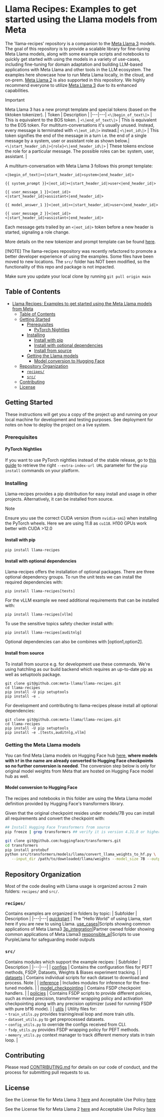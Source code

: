 # Llama Recipes: Examples to get started using the Llama models from Meta
<!-- markdown-link-check-disable -->
The 'llama-recipes' repository is a companion to the [Meta Llama 3](https://github.com/meta-llama/llama3) models. The goal of this repository is to provide a scalable library for fine-tuning Meta Llama models, along with some example scripts and notebooks to quickly get started with using the models in a variety of use-cases, including fine-tuning for domain adaptation and building LLM-based applications with Meta Llama and other tools in the LLM ecosystem. The examples here showcase how to run Meta Llama locally, in the cloud, and on-prem. [Meta Llama 2](https://github.com/meta-llama/llama) is also supported in this repository. We highly recommend everyone to utilize [Meta Llama 3](https://github.com/meta-llama/llama3) due to its enhanced capabilities.

<!-- markdown-link-check-enable -->
> [!IMPORTANT]
> Meta Llama 3 has a new prompt template and special tokens (based on the tiktoken tokenizer).
> | Token | Description |
> |---|---|
> `<\|begin_of_text\|>` | This is equivalent to the BOS token. |
> `<\|end_of_text\|>` | This is equivalent to the EOS token. For multiturn-conversations it's usually unused. Instead, every message is terminated with `<\|eot_id\|>` instead.|
> `<\|eot_id\|>` | This token signifies the end of the message in a turn i.e. the end of a single message by a system, user or assistant role as shown below.|
> `<\|start_header_id\|>{role}<\|end_header_id\|>` | These tokens enclose the role for a particular message. The possible roles can be: system, user, assistant. |
>
> A multiturn-conversation with Meta Llama 3 follows this prompt template:
> ```
> <|begin_of_text|><|start_header_id|>system<|end_header_id|>
>
> {{ system_prompt }}<|eot_id|><|start_header_id|>user<|end_header_id|>
>
> {{ user_message_1 }}<|eot_id|><|start_header_id|>assistant<|end_header_id|>
>
> {{ model_answer_1 }}<|eot_id|><|start_header_id|>user<|end_header_id|>
>
> {{ user_message_2 }}<|eot_id|><|start_header_id|>assistant<|end_header_id|>
> ```
> Each message gets trailed by an `<|eot_id|>` token before a new header is started, signaling a role change.
>
> More details on the new tokenizer and prompt template can be found [here](https://llama.meta.com/docs/model-cards-and-prompt-formats/meta-llama-3#special-tokens-used-with-meta-llama-3).
>
> [!NOTE]
> The llama-recipes repository was recently refactored to promote a better developer experience of using the examples. Some files have been moved to new locations. The `src/` folder has NOT been modified, so the functionality of this repo and package is not impacted.
>
> Make sure you update your local clone by running `git pull origin main`

## Table of Contents

- [Llama Recipes: Examples to get started using the Meta Llama models from Meta](#llama-recipes-examples-to-get-started-using-the-llama-models-from-meta)
  - [Table of Contents](#table-of-contents)
  - [Getting Started](#getting-started)
    - [Prerequisites](#prerequisites)
      - [PyTorch Nightlies](#pytorch-nightlies)
    - [Installing](#installing)
      - [Install with pip](#install-with-pip)
      - [Install with optional dependencies](#install-with-optional-dependencies)
      - [Install from source](#install-from-source)
    - [Getting the Llama models](#getting-the-llama-models)
      - [Model conversion to Hugging Face](#model-conversion-to-hugging-face)
  - [Repository Organization](#repository-organization)
    - [`recipes/`](#recipes)
    - [`src/`](#src)
  - [Contributing](#contributing)
  - [License](#license)

## Getting Started

These instructions will get you a copy of the project up and running on your local machine for development and testing purposes. See deployment for notes on how to deploy the project on a live system.

### Prerequisites

#### PyTorch Nightlies
If you want to use PyTorch nightlies instead of the stable release, go to [this guide](https://pytorch.org/get-started/locally/) to retrieve the right `--extra-index-url URL` parameter for the `pip install` commands on your platform.

### Installing
Llama-recipes provides a pip distribution for easy install and usage in other projects. Alternatively, it can be installed from source.

> [!NOTE]
> Ensure you use the correct CUDA version (from `nvidia-smi`) when installing the PyTorch wheels. Here we are using 11.8 as `cu118`.
> H100 GPUs work better with CUDA >12.0

#### Install with pip
```
pip install llama-recipes
```

#### Install with optional dependencies
Llama-recipes offers the installation of optional packages. There are three optional dependency groups.
To run the unit tests we can install the required dependencies with:
```
pip install llama-recipes[tests]
```
For the vLLM example we need additional requirements that can be installed with:
```
pip install llama-recipes[vllm]
```
To use the sensitive topics safety checker install with:
```
pip install llama-recipes[auditnlg]
```
Optional dependencies can also be combines with [option1,option2].

#### Install from source
To install from source e.g. for development use these commands. We're using hatchling as our build backend which requires an up-to-date pip as well as setuptools package.
```
git clone git@github.com:meta-llama/llama-recipes.git
cd llama-recipes
pip install -U pip setuptools
pip install -e .
```
For development and contributing to llama-recipes please install all optional dependencies:
```
git clone git@github.com:meta-llama/llama-recipes.git
cd llama-recipes
pip install -U pip setuptools
pip install -e .[tests,auditnlg,vllm]
```


### Getting the Meta Llama models
You can find Meta Llama models on Hugging Face hub [here](https://huggingface.co/meta-llama), **where models with `hf` in the name are already converted to Hugging Face checkpoints so no further conversion is needed**. The conversion step below is only for original model weights from Meta that are hosted on Hugging Face model hub as well.

#### Model conversion to Hugging Face
The recipes and notebooks in this folder are using the Meta Llama model definition provided by Hugging Face's transformers library.

Given that the original checkpoint resides under models/7B you can install all requirements and convert the checkpoint with:

```bash
## Install Hugging Face Transformers from source
pip freeze | grep transformers ## verify it is version 4.31.0 or higher

git clone git@github.com:huggingface/transformers.git
cd transformers
pip install protobuf
python src/transformers/models/llama/convert_llama_weights_to_hf.py \
   --input_dir /path/to/downloaded/llama/weights --model_size 7B --output_dir /output/path
```



## Repository Organization
Most of the code dealing with Llama usage is organized across 2 main folders: `recipes/` and `src/`.

### `recipes/`

Contains examples are organized in folders by topic:
| Subfolder | Description |
|---|---|
[quickstart](./recipes/quickstart) | The "Hello World" of using Llama, start here if you are new to using Llama.
[use_cases](./recipes/use_cases)|Scripts showing common applications of Meta Llama3
[3p_integration](./recipes/3p_integration)|Partner owned folder showing common applications of Meta Llama3
[responsible_ai](./recipes/responsible_ai)|Scripts to use PurpleLlama for safeguarding model outputs

### `src/`

Contains modules which support the example recipes:
| Subfolder | Description |
|---|---|
| [configs](src/llama_recipes/configs/) | Contains the configuration files for PEFT methods, FSDP, Datasets, Weights & Biases experiment tracking. |
| [datasets](src/llama_recipes/datasets/) | Contains individual scripts for each dataset to download and process. Note |
| [inference](src/llama_recipes/inference/) | Includes modules for inference for the fine-tuned models. |
| [model_checkpointing](src/llama_recipes/model_checkpointing/) | Contains FSDP checkpoint handlers. |
| [policies](src/llama_recipes/policies/) | Contains FSDP scripts to provide different policies, such as mixed precision, transformer wrapping policy and activation checkpointing along with any precision optimizer (used for running FSDP with pure bf16 mode). |
| [utils](src/llama_recipes/utils/) | Utility files for:<br/> - `train_utils.py` provides training/eval loop and more train utils.<br/> - `dataset_utils.py` to get preprocessed datasets.<br/> - `config_utils.py` to override the configs received from CLI.<br/> - `fsdp_utils.py` provides FSDP  wrapping policy for PEFT methods.<br/> - `memory_utils.py` context manager to track different memory stats in train loop. |


## Contributing

Please read [CONTRIBUTING.md](CONTRIBUTING.md) for details on our code of conduct, and the process for submitting pull requests to us.

## License
<!-- markdown-link-check-disable -->

See the License file for Meta Llama 3 [here](https://llama.meta.com/llama3/license/) and Acceptable Use Policy [here](https://llama.meta.com/llama3/use-policy/)

See the License file for Meta Llama 2 [here](https://llama.meta.com/llama2/license/) and Acceptable Use Policy [here](https://llama.meta.com/llama2/use-policy/)
<!-- markdown-link-check-enable -->
